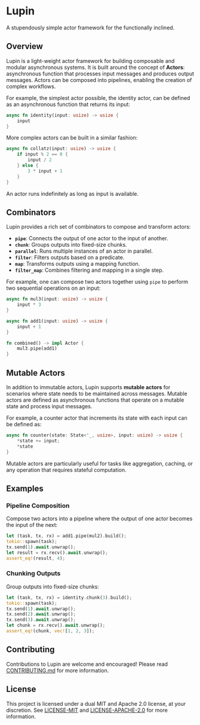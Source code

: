 # Lupin

A stupendously simple actor framework for the functionally inclined.

## Overview

Lupin is a light-weight actor framework for building composable and modular asynchronous systems. It is built around the concept of **Actors**: asynchronous function that processes input messages and produces output messages. Actors can be composed into pipelines, enabling the creation of complex workflows.

For example, the simplest actor possible, the identity actor, can be defined as an asynchronous function that returns its input:

```rust
async fn identity(input: usize) -> usize {
    input
}
```

More complex actors can be built in a similar fashion:

```rs
async fn collatz(input: usize) -> usize {
    if input % 2 == 0 {
        input / 2
    } else {
        3 * input + 1
    }
}
```

An actor runs indefinitely as long as input is available.

## Combinators

Lupin provides a rich set of combinators to compose and transform actors:

- **`pipe`**: Connects the output of one actor to the input of another.
- **`chunk`**: Groups outputs into fixed-size chunks.
- **`parallel`**: Runs multiple instances of an actor in parallel.
- **`filter`**: Filters outputs based on a predicate.
- **`map`**: Transforms outputs using a mapping function.
- **`filter_map`**: Combines filtering and mapping in a single step.

For example, one can compose two actors together using `pipe` to perform two sequential operations on an input:

```rs
async fn mul3(input: usize) -> usize {
    input * 3
}

async fn add1(input: usize) -> usize {
    input + 1
}

fn combined() -> impl Actor {
    mul3.pipe(add1)
}
```

## Mutable Actors

In addition to immutable actors, Lupin supports **mutable actors** for scenarios where state needs to be maintained across messages. Mutable actors are defined as asynchronous functions that operate on a mutable state and process input messages.

For example, a counter actor that increments its state with each input can be defined as:

```rust
async fn counter(state: State<'_, usize>, input: usize) -> usize {
    *state += input;
    *state
}
```


Mutable actors are particularly useful for tasks like aggregation, caching, or any operation that requires stateful computation.

## Examples

### Pipeline Composition

Compose two actors into a pipeline where the output of one actor becomes the input of the next:

```rust
let (task, tx, rx) = add1.pipe(mul2).build();
tokio::spawn(task);
tx.send(1).await.unwrap();
let result = rx.recv().await.unwrap();
assert_eq!(result, 4);
```

### Chunking Outputs

Group outputs into fixed-size chunks:

```rust
let (task, tx, rx) = identity.chunk(3).build();
tokio::spawn(task);
tx.send(1).await.unwrap();
tx.send(2).await.unwrap();
tx.send(3).await.unwrap();
let chunk = rx.recv().await.unwrap();
assert_eq!(chunk, vec![1, 2, 3]);
```

## Contributing

Contributions to Lupin are welcome and encouraged! Please read [CONTRIBUTING.md](./CONTRIBUTING.md) for more information.

## License

This project is licensed under a dual MIT and Apache 2.0 license, at your discretion. See [LICENSE-MIT](./LICENSE-MIT) and [LICENSE-APACHE-2.0](./LICENSE-APACHE-2.0) for more information.
